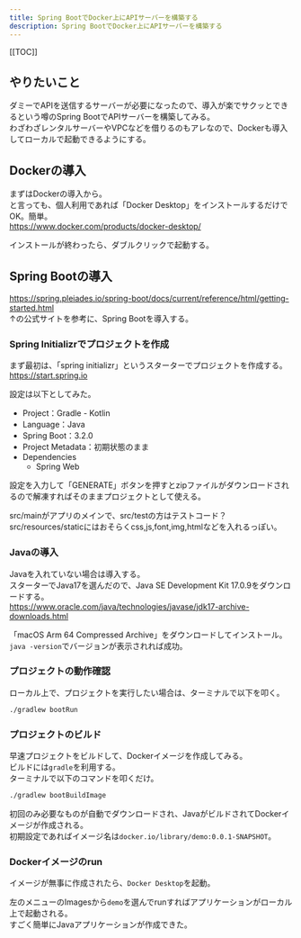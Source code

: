 ```yaml
---
title: Spring BootでDocker上にAPIサーバーを構築する
description: Spring BootでDocker上にAPIサーバーを構築する
---
```


[[TOC]]

## やりたいこと
ダミーでAPIを送信するサーバーが必要になったので、導入が楽でサクッとできるという噂のSpring BootでAPIサーバーを構築してみる。  
わざわざレンタルサーバーやVPCなどを借りるのもアレなので、Dockerも導入してローカルで起動できるようにする。


## Dockerの導入
まずはDockerの導入から。  
と言っても、個人利用であれば「Docker Desktop」をインストールするだけでOK。簡単。  
https://www.docker.com/products/docker-desktop/  
  
インストールが終わったら、ダブルクリックで起動する。


## Spring Bootの導入
https://spring.pleiades.io/spring-boot/docs/current/reference/html/getting-started.html  
↑の公式サイトを参考に、Spring Bootを導入する。  

### Spring Initializrでプロジェクトを作成
まず最初は、「spring initializr」というスターターでプロジェクトを作成する。  
https://start.spring.io  
  
設定は以下としてみた。  
* Project：Gradle - Kotlin
* Language：Java
* Spring Boot：3.2.0
* Project Metadata：初期状態のまま
* Dependencies
    * Spring Web

設定を入力して「GENERATE」ボタンを押すとzipファイルがダウンロードされるので解凍すればそのままプロジェクトとして使える。  

src/mainがアプリのメインで、src/testの方はテストコード？  
src/resources/staticにはおそらくcss,js,font,img,htmlなどを入れるっぽい。


### Javaの導入
Javaを入れていない場合は導入する。  
スターターでJava17を選んだので、Java SE Development Kit 17.0.9をダウンロードする。  
https://www.oracle.com/java/technologies/javase/jdk17-archive-downloads.html  

「macOS Arm 64 Compressed Archive」をダウンロードしてインストール。  
`java -version`でバージョンが表示されれば成功。


### プロジェクトの動作確認
ローカル上で、プロジェクトを実行したい場合は、ターミナルで以下を叩く。  

```zsh
./gradlew bootRun
```


### プロジェクトのビルド
早速プロジェクトをビルドして、Dockerイメージを作成してみる。  
ビルドには`gradle`を利用する。  
ターミナルで以下のコマンドを叩くだけ。  
  
```zsh
./gradlew bootBuildImage
```
  
初回のみ必要なものが自動でダウンロードされ、JavaがビルドされてDockerイメージが作成される。  
初期設定であればイメージ名は`docker.io/library/demo:0.0.1-SNAPSHOT`。  



  



### Dockerイメージのrun
イメージが無事に作成されたら、`Docker Desktop`を起動。  
  
左のメニューのImagesから`demo`を選んでrunすればアプリケーションがローカル上で起動される。  
すごく簡単にJavaアプリケーションが作成できた。  
